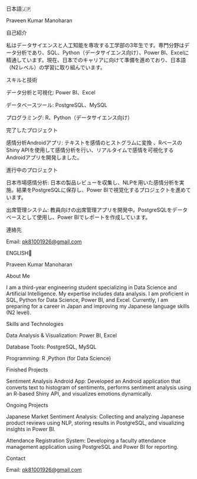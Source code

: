 日本語🇯🇵

Praveen Kumar Manoharan

自己紹介

私はデータサイエンスと人工知能を専攻する工学部の3年生です。専門分野はデータ分析であり、SQL、Python（データサイエンス向け）、Power BI、Excelに精通しています。現在、日本でのキャリアに向けて準備を進めており、日本語（N2レベル）の学習に取り組んでいます。

スキルと技術

データ分析と可視化: Power BI、Excel

データベースツール: PostgreSQL、MySQL

プログラミング: R、Python（データサイエンス向け）


完了したプロジェクト

感情分析Androidアプリ: テキストを感情のヒストグラムに変換
、RベースのShiny APIを使用して感情分析を行い、リアルタイムで感情を可視化するAndroidアプリを開発しました。


進行中のプロジェクト

日本市場感情分析: 日本の製品レビューを収集し、NLPを用いた感情分析を実施。結果をPostgreSQLに保存し、Power BIで視覚化するプロジェクトを進めています。

出席管理システム: 教員向けの出席管理アプリを開発中。PostgreSQLをデータベースとして使用し、Power BIでレポートを作成しています。


連絡先


Email: pk81001926@gmail.com

ENGLISH🏴󠁧󠁢󠁥󠁮󠁧󠁿

Praveen Kumar Manoharan

About Me

I am a third-year engineering student specializing in Data Science and Artificial Intelligence. My expertise includes data analysis. I am proficient in SQL, Python for Data Science, Power BI, and Excel. Currently, I am preparing for a career in Japan and improving my Japanese language skills (N2 level).

Skills and Technologies

Data Analysis & Visualization: Power BI, Excel

Database Tools: PostgreSQL, MySQL

Programming: R ,Python (for Data Science)

Finished Projects

Sentiment Analysis Android App: Developed an Android application that converts text to histogram of sentiments, performs sentiment analysis using an R-based Shiny API, and visualizes emotions dynamically.

Ongoing Projects

Japanese Market Sentiment Analysis: Collecting and analyzing Japanese product reviews using NLP, storing results in PostgreSQL, and visualizing insights in Power BI.



Attendance Registration System: Developing a faculty attendance management application using PostgreSQL and Power BI for reporting.

Contact

Email: pk81001926@gmail.com
